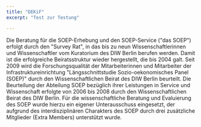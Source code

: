 ```yaml
---
title: "DEKiF"
excerpt: "Test zur Testung"

---
```


Die Beratung für die SOEP-Erhebung und den SOEP-Service ("das SOEP") erfolgt durch den "Survey Rat", in das bis zu neun Wissenschaftlerinnen und Wissenschaftler vom Kuratorium des DIW Berlin berufen werden. Damit ist die erfolgreiche Beiratsstruktur wieder hergestellt, die bis 2004 galt.
Seit 2009 wird die Forschungsqualität der Mitarbeiterinnen und Mitarbeiter der Infrastruktureinrichtung "Längsschnittstudie Sozio-oekonomisches Panel (SOEP)" durch den Wissenschaftlichen Beirat des DIW Berlin beurteilt.
Die Beurteilung der Abteilung SOEP bezüglich ihrer Leistungen in Service und Wissenschaft erfolgte von 2006 bis 2008 durch den Wissenschaftlichen Beirat des DIW Berlin. Für die wissenschaftliche Beratung und Evaluierung des SOEP wurde hierzu ein eigener Unterausschuss eingesetzt, der aufgrund des interdisziplinären Charakters des SOEP durch drei zusätzliche Mitglieder (Extra Members) unterstützt wurde.
